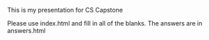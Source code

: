This is my presentation for CS Capstone

Please use index.html and fill in all of the blanks.
The answers are in answers.html

